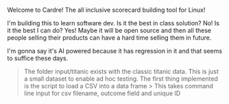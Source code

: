 Welcome to Cardre! The all inclusive scorecard building tool for Linux!

I'm building this to learn software dev. Is it the best in class solution? No! Is it the best I can do? Yes!
Maybe it will be open source and then all these people selling their products can have a hard time selling them in future.

I'm gonna say it's AI powered because it has regression in it and that seems to suffice these days.

> The folder input/titanic exists with the classic titanic data. This is just a small dataset to enable ad hoc testing.
> The first thing implemented is the script to load a CSV into a data frame
    > This takes command line input for csv filename, outcome field and unique ID